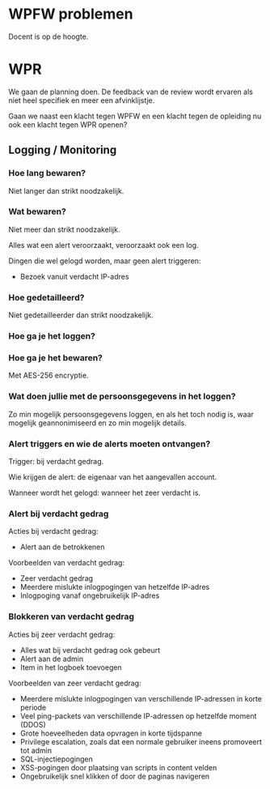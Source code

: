 # WPFW problemen
Docent is op de hoogte.

# WPR
We gaan de planning doen. De feedback van de review wordt ervaren als niet heel specifiek en meer een afvinklijstje.

Gaan we naast een klacht tegen WPFW en een klacht tegen de opleiding nu ook een klacht tegen WPR openen?

## Logging / Monitoring
### Hoe lang bewaren?
Niet langer dan strikt noodzakelijk.

### Wat bewaren?
Niet meer dan strikt noodzakelijk.

Alles wat een alert veroorzaakt, veroorzaakt ook een log.

Dingen die wel gelogd worden, maar geen alert triggeren:

- Bezoek vanuit verdacht IP-adres

### Hoe gedetailleerd?
Niet gedetailleerder dan strikt noodzakelijk.

### Hoe ga je het loggen?
### Hoe ga je het bewaren?
Met AES-256 encryptie.

### Wat doen jullie met de persoonsgegevens in het loggen?
Zo min mogelijk persoonsgegevens loggen, en als het toch nodig is, waar mogelijk geannonimiseerd en zo min mogelijk details.

### Alert triggers en wie de alerts moeten ontvangen?
Trigger: bij verdacht gedrag.

Wie krijgen de alert: de eigenaar van het aangevallen account.

Wanneer wordt het gelogd: wanneer het zeer verdacht is.

### Alert bij verdacht gedrag
Acties bij verdacht gedrag:

- Alert aan de betrokkenen

Voorbeelden van verdacht gedrag:

- Zeer verdacht gedrag
- Meerdere mislukte inlogpogingen van hetzelfde IP-adres
- Inlogpoging vanaf ongebruikelijk IP-adres

### Blokkeren van verdacht gedrag
Acties bij zeer verdacht gedrag:

- Alles wat bij verdacht gedrag ook gebeurt
- Alert aan de admin
- Item in het logboek toevoegen

Voorbeelden van zeer verdacht gedrag:

- Meerdere mislukte inlogpogingen van verschillende IP-adressen in korte periode
- Veel ping-packets van verschillende IP-adressen op hetzelfde moment (DDOS)
- Grote hoeveelheden data opvragen in korte tijdspanne
- Privilege escalation, zoals dat een normale gebruiker ineens promoveert tot admin
- SQL-injectiepogingen
- XSS-pogingen door plaatsing van scripts in content velden
- Ongebruikelijk snel klikken of door de paginas navigeren
